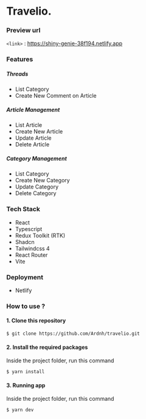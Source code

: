 # Travelio.

### Preview url
`<link>` : <https://shiny-genie-38f194.netlify.app>

### Features
##### Threads
- List Category
- Create New Comment on Article

##### Article Management
- List Article
- Create New Article
- Update Article
- Delete Article

##### Category Management
- List Category
- Create New Category
- Update Category
- Delete Category

### Tech Stack
- React
- Typescript
- Redux Toolkit (RTK)
- Shadcn
- Tailwindcss 4
- React Router
- Vite

### Deployment
- Netlify

### How to use ?

#### 1. Clone this repository 

`$ git clone https://github.com/Ardnh/travelio.git`

#### 2. Install the required packages
Inside the project folder, run this command

`$ yarn install`

#### 3. Running app
Inside the project folder, run this command

`$ yarn dev`
